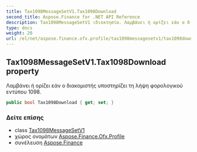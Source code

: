 ```yaml
---
title: Tax1098MessageSetV1.Tax1098Download
second_title: Aspose.Finance for .NET API Reference
description: Tax1098MessageSetV1 ιδιοκτησία. Λαμβάνει ή ορίζει εάν ο διακομιστής υποστηρίζει τη λήψη φορολογικού εντύπου 1098.
type: docs
weight: 20
url: /el/net/aspose.finance.ofx.profile/tax1098messagesetv1/tax1098download/
---
```

## Tax1098MessageSetV1.Tax1098Download property

Λαμβάνει ή ορίζει εάν ο διακομιστής υποστηρίζει τη λήψη φορολογικού εντύπου 1098.

```csharp
public bool Tax1098Download { get; set; }
```

### Δείτε επίσης

* class [Tax1098MessageSetV1](../)
* χώρος ονομάτων [Aspose.Finance.Ofx.Profile](../../tax1098messagesetv1/)
* συνέλευση [Aspose.Finance](../../../)



